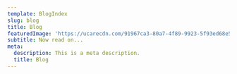 ```yaml
---
template: BlogIndex
slug: blog
title: Blog
featuredImage: 'https://ucarecdn.com/91967ca3-80a7-4f89-9923-5f93ed68e538/'
subtitle: Now read on...
meta:
  description: This is a meta description.
  title: Blog
---
```

